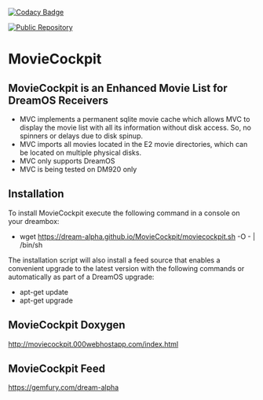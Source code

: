 [![Codacy Badge](https://api.codacy.com/project/badge/Grade/2490fb717d714344bd5a3acf8ff4185e)](https://www.codacy.com/app/swmaniacster/MovieCockpit?utm_source=github.com&amp;utm_medium=referral&amp;utm_content=dream-alpha/MovieCockpit&amp;utm_campaign=Badge_Grade)

<a href="https://gemfury.com/f/partner">
  <img src="https://badge.fury.io/fp/gemfury.svg" alt="Public Repository">
</a>

# MovieCockpit
## MovieCockpit is an Enhanced Movie List for DreamOS Receivers
- MVC implements a permanent sqlite movie cache which allows MVC to display the movie list with all its information without disk access. So, no spinners or delays due to disk spinup.
- MVC imports all movies located in the E2 movie directories, which can be located on multiple physical disks.
- MVC only supports DreamOS
- MVC is being tested on DM920 only
## Installation
To install MovieCockpit execute the following command in a console on your dreambox:
- wget https://dream-alpha.github.io/MovieCockpit/moviecockpit.sh -O - | /bin/sh


The installation script will also install a feed source that enables a convenient upgrade to the latest version with the following commands or automatically as part of a DreamOS upgrade:
- apt-get update
- apt-get upgrade
## MovieCockpit Doxygen
http://moviecockpit.000webhostapp.com/index.html
## MovieCockpit Feed
https://gemfury.com/dream-alpha
